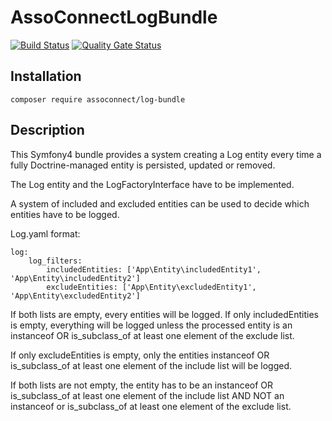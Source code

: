 # AssoConnectLogBundle

[![Build Status](https://github.com/assoconnect/log-bundle/actions/workflows/build.yml/badge.svg)](https://github.com/assoconnect/log-bundle/actions/workflows/build.yml)
[![Quality Gate Status](https://sonarcloud.io/api/project_badges/measure?project=assoconnect_log-bundle&metric=alert_status)](https://sonarcloud.io/dashboard?id=assoconnect_log-bundle)


## Installation
```
composer require assoconnect/log-bundle
```

## Description

This Symfony4 bundle provides a system creating a Log entity every time a fully Doctrine-managed entity is persisted, updated or removed.

The Log entity and the LogFactoryInterface have to be implemented.

A system of included and excluded entities can be used to decide which entities have to be logged.

Log.yaml format:
```
log:
    log_filters:
        includedEntities: ['App\Entity\includedEntity1', 'App\Entity\includedEntity2']
        excludeEntities: ['App\Entity\excludedEntity1', 'App\Entity\excludedEntity2']
```

If both lists are empty, every entities will be logged.
If only includedEntities is empty,
everything will be logged unless the processed entity is
an instanceof OR is_subclass_of at least one element of the exclude list.

If only excludeEntities is empty,
only the entities instanceof OR is_subclass_of at least one element of the include list will be logged.

If both lists are not empty,
the entity has to be an instanceof OR is_subclass_of at least one element of the include list
AND NOT an instanceof or is_subclass_of at least one element of the exclude list.
